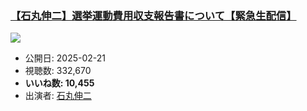 ### [【石丸伸二】選挙運動費用収支報告書について【緊急生配信】](https://www.youtube.com/watch?v=hSTjyqoO60Y)
[![](https://img.youtube.com/vi/hSTjyqoO60Y/sddefault.jpg)](https://www.youtube.com/watch?v=hSTjyqoO60Y)
-   公開日: 2025-02-21
-   視聴数: 332,670
-   **いいね数: 10,455**
-   出演者: [石丸伸二](/rehacq_fan/people/石丸伸二 "wikilink")
